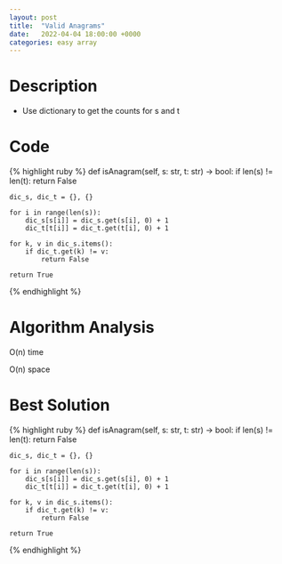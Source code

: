 ```yaml
---
layout: post
title:  "Valid Anagrams"
date:   2022-04-04 18:00:00 +0000
categories: easy array
---
```

# Description
- Use dictionary to get the counts for s and t

# Code
{% highlight ruby %}
def isAnagram(self, s: str, t: str) -> bool:
    if len(s) != len(t):
        return False
    
    dic_s, dic_t = {}, {}
    
    for i in range(len(s)):
        dic_s[s[i]] = dic_s.get(s[i], 0) + 1
        dic_t[t[i]] = dic_t.get(t[i], 0) + 1
    
    for k, v in dic_s.items():
        if dic_t.get(k) != v:
            return False
    
    return True
{% endhighlight %}

# Algorithm Analysis
O(n) time

O(n) space

# Best Solution
{% highlight ruby %}
def isAnagram(self, s: str, t: str) -> bool:
    if len(s) != len(t):
        return False
    
    dic_s, dic_t = {}, {}
    
    for i in range(len(s)):
        dic_s[s[i]] = dic_s.get(s[i], 0) + 1
        dic_t[t[i]] = dic_t.get(t[i], 0) + 1
    
    for k, v in dic_s.items():
        if dic_t.get(k) != v:
            return False
    
    return True
{% endhighlight %}